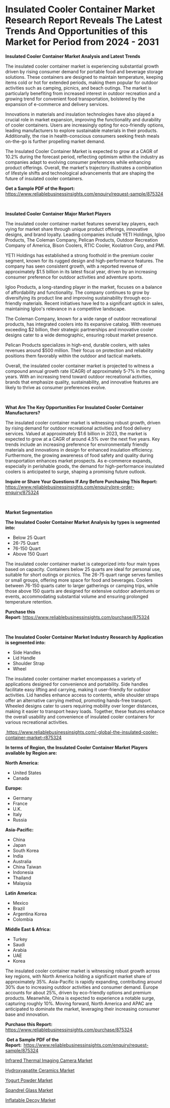 <p><h1>Insulated Cooler Container Market Research Report Reveals The Latest Trends And Opportunities of this Market for Period from 2024 - 2031</h1></p><p><strong>Insulated Cooler Container Market Analysis and Latest Trends</strong></p>
<p><p>The insulated cooler container market is experiencing substantial growth driven by rising consumer demand for portable food and beverage storage solutions. These containers are designed to maintain temperature, keeping items cold or hot for extended periods, making them popular for outdoor activities such as camping, picnics, and beach outings. The market is particularly benefiting from increased interest in outdoor recreation and a growing trend for convenient food transportation, bolstered by the expansion of e-commerce and delivery services.</p><p>Innovations in materials and insulation technologies have also played a crucial role in market expansion, improving the functionality and durability of cooler containers. Users are increasingly opting for eco-friendly options, leading manufacturers to explore sustainable materials in their products. Additionally, the rise in health-conscious consumers seeking fresh meals on-the-go is further propelling market demand.</p><p>The Insulated Cooler Container Market is expected to grow at a CAGR of 10.2% during the forecast period, reflecting optimism within the industry as companies adapt to evolving consumer preferences while enhancing product offerings. Overall, the market's trajectory illustrates a combination of lifestyle shifts and technological advancements that are shaping the future of insulated cooler containers.</p></p>
<p><strong>Get a Sample PDF of the Report:&nbsp;</strong> <a href="https://www.reliablebusinessinsights.com/enquiry/request-sample/875324">https://www.reliablebusinessinsights.com/enquiry/request-sample/875324</a></p>
<p>&nbsp;</p>
<p><strong>Insulated Cooler Container Major Market Players</strong></p>
<p><p>The insulated cooler container market features several key players, each vying for market share through unique product offerings, innovative designs, and brand loyalty. Leading companies include YETI Holdings, Igloo Products, The Coleman Company, Pelican Products, Outdoor Recreation Company of America, Bison Coolers, RTIC Cooler, Koolatron Corp, and PMI.</p><p>YETI Holdings has established a strong foothold in the premium cooler segment, known for its rugged design and high-performance features. The company has seen consistent growth, with a reported revenue of approximately $1.5 billion in its latest fiscal year, driven by an increasing consumer preference for outdoor activities and adventure sports.</p><p>Igloo Products, a long-standing player in the market, focuses on a balance of affordability and functionality. The company continues to grow by diversifying its product line and improving sustainability through eco-friendly materials. Recent initiatives have led to a significant uptick in sales, maintaining Igloo's relevance in a competitive landscape.</p><p>The Coleman Company, known for a wide range of outdoor recreational products, has integrated coolers into its expansive catalog. With revenues exceeding $2 billion, their strategic partnerships and innovative cooler designs cater to a wide demographic, ensuring robust market presence.</p><p>Pelican Products specializes in high-end, durable coolers, with sales revenues around $500 million. Their focus on protection and reliability positions them favorably within the outdoor and tactical markets.</p><p>Overall, the insulated cooler container market is projected to witness a compound annual growth rate (CAGR) of approximately 5-7% in the coming years. With an increasing trend toward outdoor recreational activities, brands that emphasize quality, sustainability, and innovative features are likely to thrive as consumer preferences evolve.</p></p>
<p>&nbsp;</p>
<p><strong>What Are The Key Opportunities For Insulated Cooler Container Manufacturers?</strong></p>
<p><p>The insulated cooler container market is witnessing robust growth, driven by rising demand for outdoor recreational activities and food delivery services. Valued at approximately $1.6 billion in 2023, the market is expected to grow at a CAGR of around 4.5% over the next five years. Key trends include an increasing preference for environmentally friendly materials and innovations in design for enhanced insulation efficiency. Furthermore, the growing awareness of food safety and quality during transportation enhances market prospects. As e-commerce expands, especially in perishable goods, the demand for high-performance insulated coolers is anticipated to surge, shaping a promising future outlook.</p></p>
<p><strong>Inquire or Share Your Questions If Any Before Purchasing This Report:</strong> <a href="https://www.reliablebusinessinsights.com/enquiry/pre-order-enquiry/875324">https://www.reliablebusinessinsights.com/enquiry/pre-order-enquiry/875324</a></p>
<p>&nbsp;</p>
<p><strong>Market Segmentation</strong></p>
<p><strong>The Insulated Cooler Container Market Analysis by types is segmented into:</strong></p>
<p><ul><li>Below 25 Quart</li><li>26-75 Quart</li><li>76-150 Quart</li><li>Above 150 Quart</li></ul></p>
<p><p>The insulated cooler container market is categorized into four main types based on capacity. Containers below 25 quarts are ideal for personal use, suitable for short outings or picnics. The 26-75 quart range serves families or small groups, offering more space for food and beverages. Coolers between 76-150 quarts cater to larger gatherings or camping trips, while those above 150 quarts are designed for extensive outdoor adventures or events, accommodating substantial volume and ensuring prolonged temperature retention.</p></p>
<p><strong>Purchase this Report:&nbsp;</strong><a href="https://www.reliablebusinessinsights.com/purchase/875324">https://www.reliablebusinessinsights.com/purchase/875324</a></p>
<p>&nbsp;</p>
<p><strong>The Insulated Cooler Container Market Industry Research by Application is segmented into:</strong></p>
<p><ul><li>Side Handles</li><li>Lid Handle</li><li>Shoulder Strap</li><li>Wheel</li></ul></p>
<p><p>The insulated cooler container market encompasses a variety of applications designed for convenience and portability. Side handles facilitate easy lifting and carrying, making it user-friendly for outdoor activities. Lid handles enhance access to contents, while shoulder straps offer an alternative carrying method, promoting hands-free transport. Wheeled designs cater to users requiring mobility over longer distances, making it easier to transport heavy loads. Together, these features enhance the overall usability and convenience of insulated cooler containers for various recreational activities.</p></p>
<p><a href="https://www.reliablebusinessinsights.com/-global-the-insulated-cooler-container-market-r875324">&nbsp;https://www.reliablebusinessinsights.com/-global-the-insulated-cooler-container-market-r875324</a></p>
<p><strong>In terms of Region, the Insulated Cooler Container Market Players available by Region are:</strong></p>
<p>
    <p> <strong> North America: </strong>
        <ul>
            <li>United States</li>
            <li>Canada</li>
        </ul>
        </p> 
    <p> <strong> Europe: </strong>
        <ul>
            <li>Germany</li>
            <li>France</li>
            <li>U.K.</li>
            <li>Italy</li>
            <li>Russia</li>
        </ul>
        </p> 
    <p> <strong> Asia-Pacific: </strong>
        <ul>
            <li>China</li>
            <li>Japan</li>
            <li>South Korea</li>
            <li>India</li>
            <li>Australia</li>
            <li>China Taiwan</li>
            <li>Indonesia</li>
            <li>Thailand</li>
            <li>Malaysia</li>
        </ul>
        </p> 
    <p> <strong> Latin America: </strong>
        <ul>
            <li>Mexico</li>
            <li>Brazil</li>
            <li>Argentina Korea</li>
            <li>Colombia</li>
        </ul>
        </p> 
    <p> <strong> Middle East & Africa: </strong>
        <ul>
            <li>Turkey</li>
            <li>Saudi</li>
            <li>Arabia</li>
            <li>UAE</li>
            <li>Korea</li>
        </ul>
    </p>
    </p>
<p><p>The insulated cooler container market is witnessing robust growth across key regions, with North America holding a significant market share of approximately 35%. Asia-Pacific is rapidly expanding, contributing around 30% due to increasing outdoor activities and consumer demand. Europe accounts for about 25%, driven by eco-friendly options and premium products. Meanwhile, China is expected to experience a notable surge, capturing roughly 10%. Moving forward, North America and APAC are anticipated to dominate the market, leveraging their increasing consumer base and innovation.</p></p>
<p><strong>Purchase this Report: </strong><a href="https://www.reliablebusinessinsights.com/purchase/875324">https://www.reliablebusinessinsights.com/purchase/875324</a></p>
<p>&nbsp;<strong>Get a Sample PDF of the Report:&nbsp;&nbsp;</strong><a href="https://www.reliablebusinessinsights.com/enquiry/request-sample/875324">https://www.reliablebusinessinsights.com/enquiry/request-sample/875324</a></p>
<p><strong></strong></p>
<p><p><a href="https://github.com/nicoletavirag/Market-Research-Report-List-5/blob/main/infrared-thermal-imaging-camera-market.md">Infrared Thermal Imaging Camera Market</a></p><p><a href="https://www.linkedin.com/pulse/hydroxyapatite-ceramics-market-share-analysis-growth-gwiie?trackingId=X6YmRvrTSyiD7zUmfT1yPA%3D%3D">Hydroxyapatite Ceramics Market</a></p><p><a href="https://medium.com/@amandawbrown02/insights-into-the-yogurt-powder-industry-market-financial-status-market-size-and-revenue-3009b4bd8699">Yogurt Powder Market</a></p><p><a href="https://www.linkedin.com/pulse/spandrel-glass-market-global-regional-analysis-focus-dhaqe?trackingId=hZ5pSFN9TiK1Vvxj9%2B5cSQ%3D%3D">Spandrel Glass Market</a></p><p><a href="https://github.com/mauripalmi/Market-Research-Report-List-5/blob/main/inflatable-decoy-market.md">Inflatable Decoy Market</a></p></p>